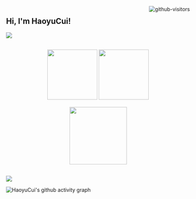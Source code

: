 <a href="https://github.com/HaoyuCui/"> 
  <img align="right", src="https://komarev.com/ghpvc/?username=Haoyucui&label=Visitors&color=blue&style=flat&logo=github%22%20alt=%22gtihub-visitors%22" alt="github-visitors"/> 
</a>

## Hi, I'm HaoyuCui!

<p>
<a href="https://blog.csdn.net/calvintri"><img src="https://img.shields.io/static/v1?label=Blog&message=CSDN&color=red"/></a>
</p><br>
<div align="center" >
<img height="137px" src="https://github-readme-stats.vercel.app/api/top-langs/?username=haoyucui&layout=compact"/>
<img height="137px" src="https://github-readme-stats.vercel.app/api?username=haoyucui"/> <br> <br>
</div>
<div align="center"> <img height="157px" img src="https://github-readme-streak-stats.herokuapp.com/?user=haoyucui"/> </div> <br>

![](https://activity-graph.herokuapp.com/graph?username=haoyucui&theme=github)

![HaoyuCui's github activity graph](https://github-readme-activity-graph.vercel.app/graph?username=haoyucui&theme=xcode)
